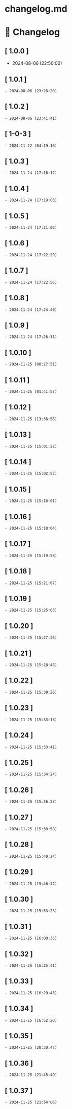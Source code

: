 # changelog.md

# 📝 Changelog

## \[ 1.0.0 \]
  - 2024-08-06 (22:50:00)

## \[ 1.0.1 \]
	- 2024-08-06 (23:28:20)

## \[ 1.0.2 \]
	- 2024-08-06 (23:41:41)
## \[ 1-0-3 \]
	- 2024-11-22 (04:19:16)

## \[ 1.0.3 \]
	- 2024-11-24 (17:16:12)

## \[ 1.0.4 \]
	- 2024-11-24 (17:19:03)

## \[ 1.0.5 \]
	- 2024-11-24 (17:21:02)

## \[ 1.0.6 \]
	- 2024-11-24 (17:22:29)

## \[ 1.0.7 \]
	- 2024-11-24 (17:22:56)

## \[ 1.0.8 \]
	- 2024-11-24 (17:24:40)

## \[ 1.0.9 \]
	- 2024-11-24 (17:26:11)

## \[ 1.0.10 \]
	- 2024-11-25 (00:27:51)

## \[ 1.0.11 \]
	- 2024-11-25 (01:41:57)

## \[ 1.0.12 \]
	- 2024-11-25 (13:36:56)

## \[ 1.0.13 \]
	- 2024-11-25 (15:01:22)

## \[ 1.0.14 \]
	- 2024-11-25 (15:02:52)

## \[ 1.0.15 \]
	- 2024-11-25 (15:16:01)

## \[ 1.0.16 \]
	- 2024-11-25 (15:18:04)

## \[ 1.0.17 \]
	- 2024-11-25 (15:19:58)

## \[ 1.0.18 \]
	- 2024-11-25 (15:21:07)

## \[ 1.0.19 \]
	- 2024-11-25 (15:25:03)

## \[ 1.0.20 \]
	- 2024-11-25 (15:27:36)

## \[ 1.0.21 \]
	- 2024-11-25 (15:28:48)

## \[ 1.0.22 \]
	- 2024-11-25 (15:30:26)

## \[ 1.0.23 \]
	- 2024-11-25 (15:33:13)

## \[ 1.0.24 \]
	- 2024-11-25 (15:33:41)

## \[ 1.0.25 \]
	- 2024-11-25 (15:34:24)

## \[ 1.0.26 \]
	- 2024-11-25 (15:36:27)

## \[ 1.0.27 \]
	- 2024-11-25 (15:38:58)

## \[ 1.0.28 \]
	- 2024-11-25 (15:40:24)

## \[ 1.0.29 \]
	- 2024-11-25 (15:46:32)

## \[ 1.0.30 \]
	- 2024-11-25 (15:53:23)

## \[ 1.0.31 \]
	- 2024-11-25 (16:00:35)

## \[ 1.0.32 \]
	- 2024-11-25 (16:25:41)

## \[ 1.0.33 \]
	- 2024-11-25 (16:29:43)

## \[ 1.0.34 \]
	- 2024-11-25 (16:52:20)

## \[ 1.0.35 \]
	- 2024-11-25 (20:30:47)

## \[ 1.0.36 \]
	- 2024-11-25 (21:45:49)

## \[ 1.0.37 \]
	- 2024-11-25 (21:54:06)